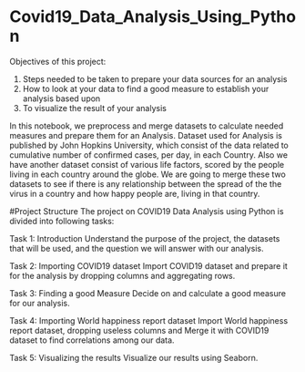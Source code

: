 # Covid19_Data_Analysis_Using_Python

Objectives of this project:
1. Steps needed to be taken to prepare your data sources for an analysis
2. How to look at your data to find a good measure to establish your analysis based upon
3. To visualize the result of your analysis

In this notebook, we preprocess and merge datasets to calculate needed measures and prepare them for an Analysis. 
Dataset used for Analysis is published by John Hopkins University, which consist of the data related to cumulative number of confirmed cases, per day, in each Country. 
Also we have another dataset consist of various life factors, scored by the people living in each country around the globe.
We are going to merge these two datasets to see if there is any relationship between the spread of the the virus in a country and how happy people are, living in that country.

#Project Structure
The project on COVID19 Data Analysis using Python is divided into following tasks:

Task 1: Introduction
Understand the purpose of the project, the datasets that will be used, and the question we will answer with our analysis.

Task 2: Importing COVID19 dataset
Import COVID19 dataset and prepare it for the analysis by dropping columns and aggregating rows.

Task 3: Finding a good Measure
Decide on and calculate a good measure for our analysis.

Task 4: Importing World happiness report dataset
Import World happiness report dataset, dropping useless columns and Merge it with COVID19 dataset to find correlations among our data.

Task 5: Visualizing the results
Visualize our results using Seaborn.
